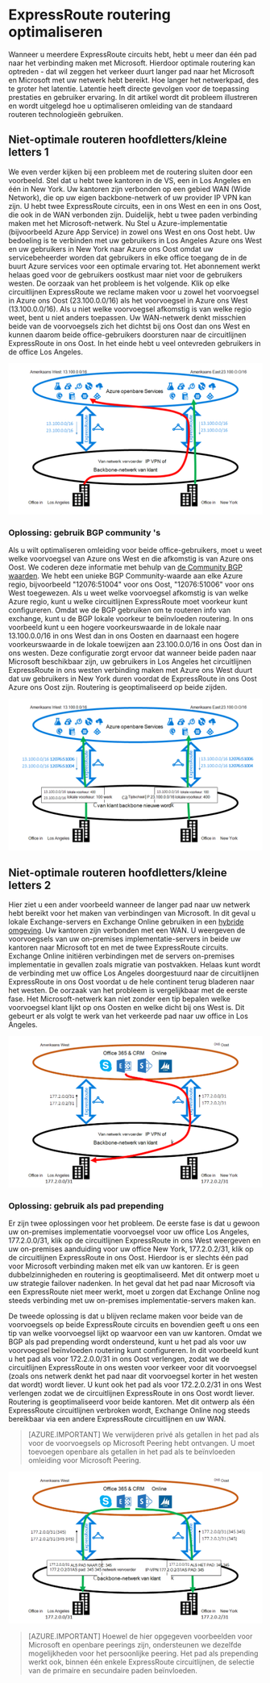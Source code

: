 <properties
   pageTitle="Optimaliseren ExpressRoute routering | Microsoft Azure"
   description="Deze pagina bevat informatie over de routering wanneer een klant heeft meer dan één ExpressRoute circuits die verbinding tussen Microsoft en van de klant corp netwerk maken optimaliseren."
   documentationCenter="na"
   services="expressroute"
   authors="charwen"
   manager="carmonm"
   editor=""/>
<tags
   ms.service="expressroute"
   ms.devlang="na"
   ms.topic="get-started-article"
   ms.tgt_pltfrm="na"
   ms.workload="infrastructure-services"
   ms.date="10/10/2016"
   ms.author="charwen"/>

# <a name="optimize-expressroute-routing"></a>ExpressRoute routering optimaliseren
Wanneer u meerdere ExpressRoute circuits hebt, hebt u meer dan één pad naar het verbinding maken met Microsoft. Hierdoor optimale routering kan optreden - dat wil zeggen het verkeer duurt langer pad naar het Microsoft en Microsoft met uw netwerk hebt bereikt. Hoe langer het netwerkpad, des te groter het latentie. Latentie heeft directe gevolgen voor de toepassing prestaties en gebruiker ervaring. In dit artikel wordt dit probleem illustreren en wordt uitgelegd hoe u optimaliseren omleiding van de standaard routeren technologieën gebruiken.

## <a name="suboptimal-routing-case-1"></a>Niet-optimale routeren hoofdletters/kleine letters 1
We even verder kijken bij een probleem met de routering sluiten door een voorbeeld. Stel dat u hebt twee kantoren in de VS, een in Los Angeles en één in New York. Uw kantoren zijn verbonden op een gebied WAN (Wide Network), die op uw eigen backbone-netwerk of uw provider IP VPN kan zijn. U hebt twee ExpressRoute circuits, een in ons West en een in ons Oost, die ook in de WAN verbonden zijn. Duidelijk, hebt u twee paden verbinding maken met het Microsoft-netwerk. Nu Stel u Azure-implementatie (bijvoorbeeld Azure App Service) in zowel ons West en ons Oost hebt. Uw bedoeling is te verbinden met uw gebruikers in Los Angeles Azure ons West en uw gebruikers in New York naar Azure ons Oost omdat uw servicebeheerder worden dat gebruikers in elke office toegang de in de buurt Azure services voor een optimale ervaring tot. Het abonnement werkt helaas goed voor de gebruikers oostkust maar niet voor de gebruikers westen. De oorzaak van het probleem is het volgende. Klik op elke circuitlijnen ExpressRoute we reclame maken voor u zowel het voorvoegsel in Azure ons Oost (23.100.0.0/16) als het voorvoegsel in Azure ons West (13.100.0.0/16). Als u niet welke voorvoegsel afkomstig is van welke regio weet, bent u niet anders toepassen. Uw WAN-netwerk denkt misschien beide van de voorvoegsels zich het dichtst bij ons Oost dan ons West en kunnen daarom beide office-gebruikers doorsturen naar de circuitlijnen ExpressRoute in ons Oost. In het einde hebt u veel ontevreden gebruikers in de office Los Angeles.

![](./media/expressroute-optimize-routing/expressroute-case1-problem.png)

### <a name="solution-use-bgp-communities"></a>Oplossing: gebruik BGP community 's
Als u wilt optimaliseren omleiding voor beide office-gebruikers, moet u weet welke voorvoegsel van Azure ons West en die afkomstig is van Azure ons Oost. We coderen deze informatie met behulp van [de Community BGP waarden](expressroute-routing.md). We hebt een unieke BGP Community-waarde aan elke Azure regio, bijvoorbeeld "12076:51004" voor ons Oost, "12076:51006" voor ons West toegewezen. Als u weet welke voorvoegsel afkomstig is van welke Azure regio, kunt u welke circuitlijnen ExpressRoute moet voorkeur kunt configureren. Omdat we de BGP gebruiken om te routeren info van exchange, kunt u de BGP lokale voorkeur te beïnvloeden routering. In ons voorbeeld kunt u een hogere voorkeurswaarde in de lokale naar 13.100.0.0/16 in ons West dan in ons Oosten en daarnaast een hogere voorkeurswaarde in de lokale toewijzen aan 23.100.0.0/16 in ons Oost dan in ons westen. Deze configuratie zorgt ervoor dat wanneer beide paden naar Microsoft beschikbaar zijn, uw gebruikers in Los Angeles het circuitlijnen ExpressRoute in ons westen verbinding maken met Azure ons West duurt dat uw gebruikers in New York duren voordat de ExpressRoute in ons Oost Azure ons Oost zijn. Routering is geoptimaliseerd op beide zijden. 

![](./media/expressroute-optimize-routing/expressroute-case1-solution.png)

## <a name="suboptimal-routing-case-2"></a>Niet-optimale routeren hoofdletters/kleine letters 2
Hier ziet u een ander voorbeeld wanneer de langer pad naar uw netwerk hebt bereikt voor het maken van verbindingen van Microsoft. In dit geval u lokale Exchange-servers en Exchange Online gebruiken in een [hybride omgeving](https://technet.microsoft.com/library/jj200581%28v=exchg.150%29.aspx). Uw kantoren zijn verbonden met een WAN. U weergeven de voorvoegsels van uw on-premises implementatie-servers in beide uw kantoren naar Microsoft tot en met de twee ExpressRoute circuits. Exchange Online initiëren verbindingen met de servers on-premises implementatie in gevallen zoals migratie van postvakken. Helaas kunt wordt de verbinding met uw office Los Angeles doorgestuurd naar de circuitlijnen ExpressRoute in ons Oost voordat u de hele continent terug bladeren naar het westen. De oorzaak van het probleem is vergelijkbaar met de eerste fase. Het Microsoft-netwerk kan niet zonder een tip bepalen welke voorvoegsel klant lijkt op ons Oosten en welke dicht bij ons West is. Dit gebeurt er als volgt te werk van het verkeerde pad naar uw office in Los Angeles.

![](./media/expressroute-optimize-routing/expressroute-case2-problem.png)

### <a name="solution-use-as-path-prepending"></a>Oplossing: gebruik als pad prepending
Er zijn twee oplossingen voor het probleem. De eerste fase is dat u gewoon uw on-premises implementatie voorvoegsel voor uw office Los Angeles, 177.2.0.0/31, klik op de circuitlijnen ExpressRoute in ons West weergeven en uw on-premises aanduiding voor uw office New York, 177.2.0.2/31, klik op de circuitlijnen ExpressRoute in ons Oost. Hierdoor is er slechts één pad voor Microsoft verbinding maken met elk van uw kantoren. Er is geen dubbelzinnigheden en routering is geoptimaliseerd. Met dit ontwerp moet u uw strategie failover nadenken. In het geval dat het pad naar Microsoft via een ExpressRoute niet meer werkt, moet u zorgen dat Exchange Online nog steeds verbinding met uw on-premises implementatie-servers maken kan. 

De tweede oplossing is dat u blijven reclame maken voor beide van de voorvoegsels op beide ExpressRoute circuits en bovendien geeft u ons een tip van welke voorvoegsel lijkt op waarvoor een van uw kantoren. Omdat we BGP als pad prepending wordt ondersteund, kunt u het pad als voor uw voorvoegsel beïnvloeden routering kunt configureren. In dit voorbeeld kunt u het pad als voor 172.2.0.0/31 in ons Oost verlengen, zodat we de circuitlijnen ExpressRoute in ons westen voor verkeer voor dit voorvoegsel (zoals ons netwerk denkt het pad naar dit voorvoegsel korter in het westen dat wordt) wordt liever. U kunt ook het pad als voor 172.2.0.2/31 in ons West verlengen zodat we de circuitlijnen ExpressRoute in ons Oost wordt liever. Routering is geoptimaliseerd voor beide kantoren. Met dit ontwerp als één ExpressRoute circuitlijnen verbroken wordt, Exchange Online nog steeds bereikbaar via een andere ExpressRoute circuitlijnen en uw WAN. 

>[AZURE.IMPORTANT] We verwijderen privé als getallen in het pad als voor de voorvoegsels op Microsoft Peering hebt ontvangen. U moet toevoegen openbare als getallen in het pad als te beïnvloeden omleiding voor Microsoft Peering.

![](./media/expressroute-optimize-routing/expressroute-case2-solution.png)

>[AZURE.IMPORTANT] Hoewel de hier opgegeven voorbeelden voor Microsoft en openbare peerings zijn, ondersteunen we dezelfde mogelijkheden voor het persoonlijke peering. Het pad als prepending werkt ook, binnen één enkele ExpressRoute circuitlijnen, de selectie van de primaire en secundaire paden beïnvloeden.
